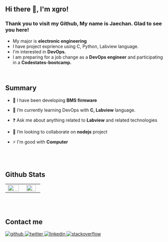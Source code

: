 <!-- **xgro/xgro** is a ✨ _special_ ✨ repository because its `README.md` (this file) appears on your GitHub profile.
 -->
## Hi there 👋, I'm xgro!  

### **Thank you to visit my Github, My name is Jaechan. Glad to see you here!** 
- My major is **electronic engineering**
- I have project exprience using C, Python, Labview language.
- I'm interested in **DevOps.**   
- I am preparing for a job change as a **DevOps engineer** and participating in a **Codestates-bootcamp.**

</br>

## Summary
- 🔭 I have been developing **BMS firmware**

- 🌱 I’m currently learning DevOps with **C, Labview** language.

- ❓ Ask me about anything related to **Labview** and related technologies

- 👯 I’m looking to collaborate on **nodejs** project

- ⚡ I'm good with **Computer**

</td></tr>
<br/> 
<br/> 


## Github Stats  
<table><tr><td valign="top" width="40%" >
<img src="https://github-readme-stats.vercel.app/api?username=xgro&show_icons=true&count_private=true&hide_border=true" align="left" style="width: 90%" />
</td><td valign="top" width="35%">
<img src="https://github-readme-stats.vercel.app/api/top-langs/?username=xgro&hide_border=true&layout=compact" align="left" style="width: 90%" />
</td></tr></table>  

<br>  
<br>


## Contact me

<a href="https://github.com/xgro" target="_blank">
<img src=https://img.shields.io/badge/github-%2324292e.svg?&style=for-the-badge&logo=github&logoColor=white alt=github style="margin-bottom: 5px;" />
</a>
<a href="https://twitter.com/xgrooo" target="_blank">
<img src=https://img.shields.io/badge/twitter-%2300acee.svg?&style=for-the-badge&logo=twitter&logoColor=white alt=twitter style="margin-bottom: 5px;" />
</a>
<a href="https://linkedin.com/in/jaechan-lee-044106a4" target="_blank">
<img src=https://img.shields.io/badge/linkedin-%231E77B5.svg?&style=for-the-badge&logo=linkedin&logoColor=white alt=linkedin style="margin-bottom: 5px;" />
</a>
<a href="https://stackoverflow.com/users/users/18813970/xgro" target="_blank">
<img src=https://img.shields.io/badge/stackoverflow-%23F28032.svg?&style=for-the-badge&logo=stackoverflow&logoColor=white alt=stackoverflow style="margin-bottom: 5px;" />
</a>  
